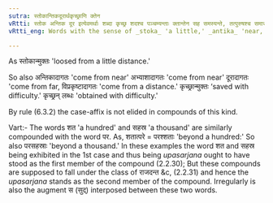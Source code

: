 ```yaml
---
sutra: स्तोकान्तिकदूरार्थकृच्छ्राणि क्तेन
vRtti: स्तोक अन्तिक दूर इत्येवमर्थाः शब्दा कृच्छ्र शदश्च पञ्चम्यन्ताः क्तान्तेन सह समस्यन्ते, तत्पुरुषश्च समासो भवति ॥
vRtti_eng: Words with the sense of _stoka_ 'a little,' _antika_ 'near,' _dúra_ 'far,' and also the word _krichchhra_ ‘penance,' ending in the 5th case-affix are compounded with what ends in _kta_, and the compound is _Tat-purusha_.

---
```

As स्तोकान्मुक्तः 'loosed from a little distance.'

So also अन्तिकादागतः 'come from near' अभ्याशादागतः 'come from near' दूरादागतः 'come from far, विप्रकृष्टादागतः 'come from a distance.' कृच्छ्रान्मुक्तः ‘saved with difficulty.' कृच्छ्रन् लब्धः 'obtained with difficulty.'

By rule (6.3.2) the case-affix is not elided in compounds of this kind.

Vart:- The words शत 'a hundred' and सहस्र 'a thousand' are similarly compounded with the word पर. As, शतात्परे = परश्शताः 'beyond a hundred:' So also परसहस्राः 'beyond a thousand.' In these examples the word शत and सहस्र being exhibited in the 1st case and thus being _upasarjana_ ought to have stood as the first member of the compound (2.2.30); But these compounds are supposed to fall under the class of राजदन्त &c, (2.2.31) and hence the _upasarjana_ stands as the second member of the compound. Irregularly is also the augment स (सुद्) interposed between these two words. 